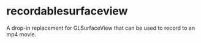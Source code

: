 # recordablesurfaceview
A drop-in replacement for GLSurfaceView that can be used to record to an mp4 movie.

